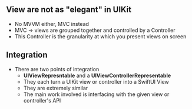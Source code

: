## View are not as "elegant" in UIKit 
- No MVVM either, MVC instead 
- MVC -> views are grouped together and controlled by a Controller
- This Controller is the granularity at which you present views on screen
## Integration
- There are two points of integration
	- **UIViewRepresntable** and a **UIViewControllerRepresentable**
	- They each turn a UIKit view or controller into a SwiftUI View
	- They are extremely similar 
	- The main work involved is interfacing with the given view or controller's API
